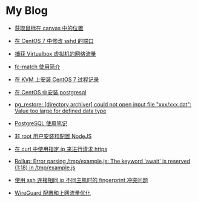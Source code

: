 My Blog
=======


* [获取鼠标在 canvas 中的位置](getting-mouse-position-in-canvas.md)

* [在 CentOS 7 中修改 sshd 的端口](change-sshd-port-in-centos7.md)

* [捕获 Virtualbox 虚拟机的网络流量](capture-network-traffic-from-virtualbox.md)

* [fc-match 使用简介](fc-match-intro.md)

* [在 KVM 上安装 CentOS 7 过程记录](migrate-vps.md)

* [在 CentOS 中安装 postgresql](centos-install-postgresql.md)

* [pg_restore: \[directory archiver\] could not open input file "xxx/xxx.dat": Value too large for defined data type](pg_restore-value-too-large-for-defined-data-type.md)

* [PostgreSQL 使用笔记](postgresql-usage.md)

* [非 root 用户安装和配置 NodeJS](non-root-user-install-and-config-nodejs.md)

* [在 curl 中使用指定 ip 来进行请求 https](curl-https-resolve-ip.md)

* [Rollup: Error parsing /tmp/example.js: The keyword 'await' is reserved (1:18) in /tmp/example.js](rollup-await-reserved-issue.md)

* [使用 ssh 连接相同 ip 不同主机时的 fingerprint 冲突问题](resolve-ssh-connect-same-ip-in-diff-host.md)

* [WireGuard 配置和上网流量优化](wireguard-usage.md)

